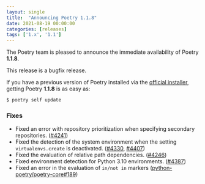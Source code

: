 ```yaml
---
layout: single
title:  "Announcing Poetry 1.1.8"
date: 2021-08-19 00:00:00
categories: [releases]
tags: ['1.x', '1.1']
---
```


The Poetry team is pleased to announce the immediate availability of Poetry **1.1.8**.

<!--more-->

This release is a bugfix release.

If you have a previous version of Poetry installed via the [official installer](/docs/#installation),
getting Poetry **1.1.8** is as easy as:

```bash
$ poetry self update
```

### Fixes

- Fixed an error with repository prioritization when specifying secondary repositories. ([#4241](https://github.com/python-poetry/poetry/pull/4241))
- Fixed the detection of the system environment when the setting `virtualenvs.create` is deactivated. ([#4330](https://github.com/python-poetry/poetry/pull/4330), [#4407](https://github.com/python-poetry/poetry/pull/4407))
- Fixed the evaluation of relative path dependencies. ([#4246](https://github.com/python-poetry/poetry/pull/4246))
- Fixed environment detection for Python 3.10 environments. ([#4387](https://github.com/python-poetry/poetry/pull/4387))
- Fixed an error in the evaluation of `in/not in` markers ([python-poetry/poetry-core#189](https://github.com/python-poetry/poetry-core/pull/189))
